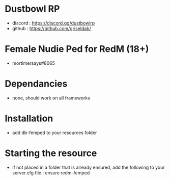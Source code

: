 # Dustbowl RP
- discord : https://discord.gg/dustbowlrp
- github : https://github.com/griseldab/

# Female Nudie Ped for RedM (18+)
- mortimersays#8065

# Dependancies
- none, should work on all frameworks

# Installation
- add db-femped to your resources folder

# Starting the resource
- if not placed in a folder that is already ensured, add the following to your server.cfg file : ensure redm-femped
